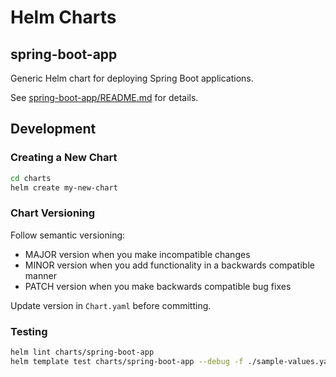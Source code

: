 # Helm Charts

## spring-boot-app

Generic Helm chart for deploying Spring Boot applications.

See [spring-boot-app/README.md](spring-boot-app/README.md) for details.

## Development

### Creating a New Chart

```bash
cd charts
helm create my-new-chart
```

### Chart Versioning

Follow semantic versioning:
- MAJOR version when you make incompatible changes
- MINOR version when you add functionality in a backwards compatible manner
- PATCH version when you make backwards compatible bug fixes

Update version in `Chart.yaml` before committing.

### Testing

```bash
helm lint charts/spring-boot-app
helm template test charts/spring-boot-app --debug -f ./sample-values.yaml
```